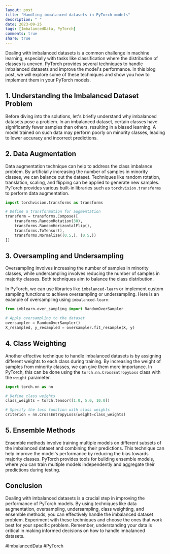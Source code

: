 ```yaml
---
layout: post
title: "Handling imbalanced datasets in PyTorch models"
description: " "
date: 2023-09-25
tags: [ImbalancedData, PyTorch]
comments: true
share: true
---
```


Dealing with imbalanced datasets is a common challenge in machine learning, especially with tasks like classification where the distribution of classes is uneven. PyTorch provides several techniques to handle imbalanced datasets and improve the model's performance. In this blog post, we will explore some of these techniques and show you how to implement them in your PyTorch models. 

## 1. Understanding the Imbalanced Dataset Problem

Before diving into the solutions, let's briefly understand why imbalanced datasets pose a problem. In an imbalanced dataset, certain classes have significantly fewer samples than others, resulting in a biased learning. A model trained on such data may perform poorly on minority classes, leading to lower accuracy and incorrect predictions.

## 2. Data Augmentation

Data augmentation technique can help to address the class imbalance problem. By artificially increasing the number of samples in minority classes, we can balance out the dataset. Techniques like random rotation, translation, scaling, and flipping can be applied to generate new samples. PyTorch provides various built-in libraries such as `torchvision.transforms` to perform data augmentation. 

```python
import torchvision.transforms as transforms

# Define a transformation for augmentation
transform = transforms.Compose([
    transforms.RandomRotation(30),
    transforms.RandomHorizontalFlip(),
    transforms.ToTensor(),
    transforms.Normalize((0.5,), (0.5,))
])
```

## 3. Oversampling and Undersampling

Oversampling involves increasing the number of samples in minority classes, while undersampling involves reducing the number of samples in majority classes. Both techniques aim to balance the class distribution. 

In PyTorch, we can use libraries like `imbalanced-learn` or implement custom sampling functions to achieve oversampling or undersampling. Here is an example of oversampling using `imbalanced-learn`:

```python
from imblearn.over_sampling import RandomOverSampler

# Apply oversampling to the dataset
oversampler = RandomOverSampler()
X_resampled, y_resampled = oversampler.fit_resample(X, y)
```

## 4. Class Weighting

Another effective technique to handle imbalanced datasets is by assigning different weights to each class during training. By increasing the weight of samples from minority classes, we can give them more importance. In PyTorch, this can be done using the `torch.nn.CrossEntropyLoss` class with the `weight` parameter.

```python
import torch.nn as nn

# Define class weights
class_weights = torch.tensor([1.0, 5.0, 10.0])

# Specify the loss function with class weights
criterion = nn.CrossEntropyLoss(weight=class_weights)
```

## 5. Ensemble Methods

Ensemble methods involve training multiple models on different subsets of the imbalanced dataset and combining their predictions. This technique can help improve the model's performance by reducing the bias towards majority classes. PyTorch provides tools for building ensemble models, where you can train multiple models independently and aggregate their predictions during testing.

## Conclusion

Dealing with imbalanced datasets is a crucial step in improving the performance of PyTorch models. By using techniques like data augmentation, oversampling, undersampling, class weighting, and ensemble methods, you can effectively handle the imbalanced dataset problem. Experiment with these techniques and choose the ones that work best for your specific problem. Remember, understanding your data is critical in making informed decisions on how to handle imbalanced datasets.

#ImbalancedData #PyTorch